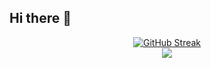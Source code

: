 ## Hi there 👋

<!--
**doquanghuy2778/doquanghuy2778** is a ✨ _special_ ✨ repository because its `README.md` (this file) appears on your GitHub profile.

Here are some ideas to get you started:

- 🔭 I’m currently working on ...
- 🌱 I’m currently learning ...
- 👯 I’m looking to collaborate on ...
- 🤔 I’m looking for help with ...
- 💬 Ask me about ...
- 📫 How to reach me: ...
- 😄 Pronouns: ...
- ⚡ Fun fact: ...
-->

<div align="center">
    <a href="https://git.io/streak-stats"><img src="https://streak-stats.demolab.com?user=doquanghuy2778&theme=dark&date_format=M%20j%5B%2C%20Y%5D" alt="GitHub Streak" /></a>
    <br>
    <img src="https://github-readme-stats.vercel.app/api/top-langs/?username=doquanghuy2778&layout=compact&theme=tokyonight"/>
</div>



